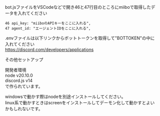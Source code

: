 bot.jsファイルをVSCodeなどで開き46と47行目のところにmiiboで取得したデータを入れてください  
```
46 api_key: "miiboのAPIキーをここに入れる",  
47 agent_id: "エージェントIDをここに入れる",
```


.envファイルは以下リンクからボットトークンを取得して"BOTTOKEN"の中に入れてください  
https://discord.com/developers/applications

その他セットアップ

開発者環境  
node v20.10.0  
discord.js v14  
で作られています。  

windowsで動かす際はnodeを別途インストールしてください。  
linux系で動かすときはscreenをインストールしてデーモン化して動かすとよいかもしれないです。
